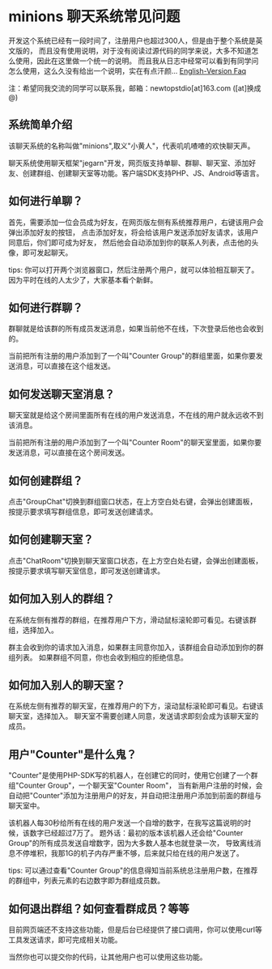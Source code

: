 # minions 聊天系统常见问题

开发这个系统已经有一段时间了，注册用户也超过300人，但是由于整个系统是英文版的，
而且没有使用说明，对于没有阅读过源代码的同学来说，大多不知道怎么使用，因此在这里做一个统一的说明。
而且我从日志中经常可以看到有同学问怎么使用，这么久没有给出一个说明，实在有点汗颜...
[English-Version Faq](http://yaoguais.com/?s=md/jegarn/faq_en-us.md)

注：希望同我交流的同学可以联系我，邮箱：newtopstdio[at]163.com ([at]换成@)





## 系统简单介绍

该聊天系统的名称叫做"minions",取义"小黄人"，代表叽叽喳喳的欢快聊天声。

聊天系统使用聊天框架"jegarn"开发，网页版支持单聊、群聊、聊天室、添加好友、创建群组、创建聊天室等功能。客户端SDK支持PHP、JS、Android等语言。





## 如何进行单聊？

首先，需要添加一位会员成为好友，在网页版左侧有系统推荐用户，右键该用户会弹出添加好友的按钮，
点击添加好友，将会给该用户发送添加好友请求，该用户同意后，你们即可成为好友，
然后他会自动添加到你的联系人列表，点击他的头像，即可发起聊天。

tips: 你可以打开两个浏览器窗口，然后注册两个用户，就可以体验相互聊天了。因为平时在线的人太少了，大家基本看个新鲜。





## 如何进行群聊？

群聊就是给该群的所有成员发送消息，如果当前他不在线，下次登录后他也会收到的。

当前把所有注册的用户添加到了一个叫"Counter Group"的群组里面，如果你要发送消息，可以直接在这个组发送。




## 如何发送聊天室消息？

聊天室就是给这个房间里面所有在线的用户发送消息，不在线的用户就永远收不到该消息。

当前把所有注册的用户添加到了一个叫"Counter Room"的聊天室里面，如果你要发送消息，可以直接在这个房间发送。




## 如何创建群组？

点击"GroupChat"切换到群组窗口状态，在上方空白处右键，会弹出创建面板，按提示要求填写群组信息，即可发送创建请求。





## 如何创建聊天室？

点击"ChatRoom"切换到聊天室窗口状态，在上方空白处右键，会弹出创建面板，按提示要求填写聊天室信息，即可发送创建请求。





## 如何加入别人的群组？

在系统左侧有推荐的群组，在推荐用户下方，滑动鼠标滚轮即可看见。右键该群组，选择加入。

群主会收到你的请求加入消息，如果群主同意你加入，该群组会自动添加到你的群组列表。
如果群组不同意，你也会收到相应的拒绝信息。




## 如何加入别人的聊天室？

在系统左侧有推荐的聊天室，在推荐用户的下方，滚动鼠标滚轮即可看见。右键该聊天室，选择加入。
聊天室不需要创建人同意，发送请求即刻会成为该聊天室的成员。




## 用户"Counter"是什么鬼？

"Counter"是使用PHP-SDK写的机器人，在创建它的同时，使用它创建了一个群组"Counter Group"，一个聊天室"Counter Room"，
当有新用户注册的时候，会自动把"Counter"添加为注册用户的好友，并自动把注册用户添加到前面的群组与聊天室中。

该机器人每30秒给所有在线的用户发送一个自增的数字，在我写这篇说明的时候，该数字已经超过7万了。
题外话：最初的版本该机器人还会给"Counter Group"的所有成员发送自增数字，因为大多数人基本也就登录一次，
导致离线消息不停堆积，我那1G的机子内存严重不够，后来就只给在线的用户发送了。

tips: 可以通过查看"Counter Group"的信息得知当前系统总注册用户数，在推荐的群组中，列表元素的右边数字即为群组成员数。





## 如何退出群组？如何查看群成员？等等

目前网页端还不支持这些功能，但是后台已经提供了接口调用，你可以使用curl等工具发送请求，即可完成相关功能。

当然你也可以提交你的代码，让其他用户也可以使用这些功能。
